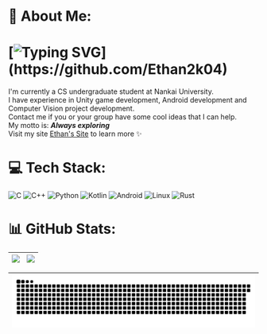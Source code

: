# 💫 About Me:

 # [![Typing SVG](https://readme-typing-svg.demolab.com?font=Fira+Code&pause=1000&width=435&lines=Hi%F0%9F%91%8B%2C+I'm+Ethan2k04!;Welcome+to+my+homepage!)](https://github.com/Ethan2k04)

I'm currently a CS undergraduate student at Nankai University. <br>I have experience in Unity game development, Android development and Computer Vision project development. <br>Contact me if you or your group have some cool ideas that I can help. <br>My motto is: **_Always exploring_**  <br>Visit my site [Ethan's Site](https://www.ethan2k04.icu/) to learn more ✨

# 💻 Tech Stack:
![C](https://img.shields.io/badge/c-%2300599C.svg?style=for-the-badge&logo=c&logoColor=white) ![C++](https://img.shields.io/badge/c++-%2300599C.svg?style=for-the-badge&logo=c%2B%2B&logoColor=white) ![Python](https://img.shields.io/badge/python-3670A0?style=for-the-badge&logo=python&logoColor=ffdd54) ![Kotlin](https://img.shields.io/badge/kotlin-%237F52FF.svg?style=for-the-badge&logo=kotlin&logoColor=white) ![Android](https://img.shields.io/badge/Android-3DDC84?style=for-the-badge&logo=android&logoColor=white) ![Linux](https://img.shields.io/badge/Linux-FCC624?style=for-the-badge&logo=linux&logoColor=black) ![Rust](https://img.shields.io/badge/rust-%23000000.svg?style=for-the-badge&logo=rust&logoColor=white) 

# 📊 GitHub Stats:

| ![](https://github-readme-stats.vercel.app/api?username=Ethan2k04&theme=github_dark_dimmed&hide_border=false&include_all_commits=true&count_private=true) | ![](https://github-readme-stats.vercel.app/api/top-langs/?username=Ethan2k04&theme=github_dark_dimmed&hide_border=false&include_all_commits=true&count_private=true&layout=compact) |
|-------|-------|

| <picture><source media="(prefers-color-scheme: dark)" srcset="https://raw.githubusercontent.com/Ethan2k04/Ethan2k04/output/github-contribution-grid-snake-dark.svg"><source media="(prefers-color-scheme: light)" srcset="https://raw.githubusercontent.com/Ethan2k04/Ethan2k04/output/github-contribution-grid-snake.svg"><img alt="github contribution grid snake animation" src="https://raw.githubusercontent.com/Ethan2k04/Ethan2k04/output/github-contribution-grid-snake.svg"></picture> |
|-------|
